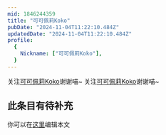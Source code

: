 ```yaml
---
mid: 1846244359
title: "可可佩莉Koko"
pubDate: "2024-11-04T11:22:10.484Z"
updatedDate: "2024-11-04T11:22:10.484Z"
profile:
  {
    Nickname: ["可可佩莉Koko"],
  }
---
```


关注[可可佩莉Koko](https://space.bilibili.com/1846244359)谢谢喵~ 关注[可可佩莉Koko](https://space.bilibili.com/1846244359)谢谢喵~

## 此条目有待补充
你可以在[这里](https://github.com/Yuhanawa/VTuber.ICU/edit/master/src/content/v/可可佩莉Koko/index.md)编辑本文
